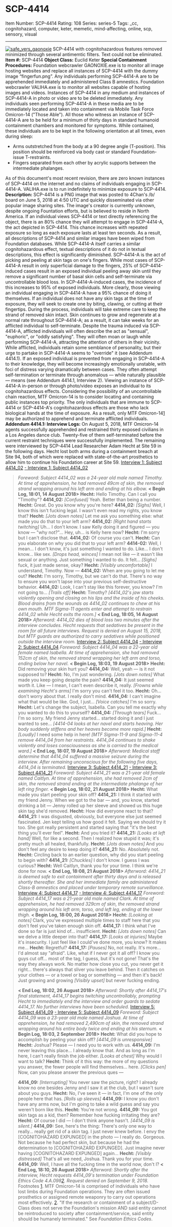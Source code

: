 # SCP-4414
Item Number: SCP-4414
Rating: 108
Series: series-5
Tags: _cc, cognitohazard, computer, keter, memetic, mind-affecting, online, scp, sensory, visual

---

[![safe_vers_gaonoxie](https://scp-wiki.wdfiles.com/local--resized-images/scp-4414/safe_vers_gaonoxie/medium.jpg)](https://scp-wiki.wdfiles.com/local--files/scp-4414/safe_vers_gaonoxie)
SCP-4414 with cognitohazardous features removed minimized through several antimemtic filters. Text could not be eliminated.
**Item #:** SCP-4414
**Object Class:** Euclid Keter
**Special Containment Procedures:** Foundation webcrawler GAONOXIE.exe is to monitor all image hosting websites and replace all instances of SCP-4414 with the dummy image “fingerfun.png”. Any individuals performing SCP-4414-A are to be apprehended immediately and administered Class B amnestics.
Foundation webcrawler VALIHA.exe is to monitor all websites capable of hosting images and videos. Instances of SCP-4414 in any medium and instances of SCP-4414-A in photo or video are to be deleted immediately. Any individuals seen performing SCP-4414-A in these media are to be immediately located and taken into containment via Mobile Task Force Omicron-14 ("Those Able"). All those who witness an instance of SCP-4414-A are to be held for a minimum of thirty days in standard humanoid containment chambers and monitored for symptoms. While contained, these individuals are to be kept in the following orientation at all times, even during sleep:
  * Arms outstretched from the body at a 90 degree angle (T-position). This position should be reinforced via body cast or standard Foundation-issue T-restraints.
  * Fingers separated from each other by acrylic supports between the intermediate phalanges.

As of this document's most recent revision, there are zero known instances of SCP-4414 on the internet and no claims of individuals engaging in SCP-4414-A. VALIHA.exe is to run indefinitely to minimize exposure to SCP-4414.
**Description:** SCP-4414 is a PNG image that was posted to 4Chan's /b/ board on June 5, 2018 at 4:50 UTC and quickly disseminated via other popular image sharing sites. The image's creator is currently unknown, despite ongoing Fountation efforts, but is believed to reside in North America. If an individual views SCP-4414 or text directly referencing the object, there is an 80% chance they will attempt to engage in SCP-4414-A, the act depicted in SCP-4414. This chance increases with repeated exposure so long as each exposure lasts at least ten seconds. As a result, all descriptions of SCP-4414 and similar images have been wiped from Foundation databases.
While SCP-4414-A itself carries a similar cognitohazardous effect, textual descriptions of it do not in textual descriptions, this effect is significantly diminished.
SCP-4414-A is the act of picking and peeling at skin tags on one's fingers. While most cases of SCP-4414-A result in only superficial damage to the fingers, 25% of SCP-4414-induced cases result in an exposed individual peeling away skin until they remove a significant number of basal skin cells and self-terminate via uncontrollable blood loss. In SCP-4414-A-induced cases, the incidence of this increases to 95% of exposed individuals. More clearly, those viewing an individual engaging in SCP-4414-A have a 95% chance of doing it themselves. If an individual does not have any skin tags at the time of exposure, they will seek to create one by biting, clawing, or cutting at their fingertips. During the process, individuals will take extreme care to keep the strand of removed skin intact. Skin continues to grow and regenerate at a normal rate throughout SCP-4414-A; as a result, it can take weeks for an afflicted individual to self-terminate.
Despite the trauma induced via SCP-4414-A, afflicted individuals will often describe the act as "sensual", "euphoric", or "oddly satisfying". They will often moan or laugh while performing SCP-4414-A, attracting the attention of others in their vicinity. While afflicted, individuals retain some semblance of personality, but their urge to partake in SCP-4414-A seems to "override" it (see Addendum 4414.1). If an exposed individual is prevented from engaging in SCP-4414-A to their knowledge, they will become increasingly emotionally unstable, with foci of distress varying dramatically between cases. They often attempt self-termination or terminate through anomalous — while naturally plausible — means (see Addendum 4414.1, Interview 2).
Viewing an instance of SCP-4414-A in-person or through photo/video exposes an individual to its cognitohazardous effects. Considering the possibility of an uncontrollable chain reaction, MTF Omicron-14 is to consider locating and containing public instances top priority.
The only individuals that are immune to SCP-4414 or SCP-4414-A's cognitohazardous effects are those who lack biological hands at the time of exposure. As a result, only MTF Omicron-14[1](javascript:;) may be authorized to apprehend and terminate afflicted individuals.
**Addendum 4414.1: Interview Logs:** On August 5, 2018, MTF Omicron-14 agents successfully apprehended and restrained thirty exposed civilians in a Los Angeles dance club. Twenty-five of them self-terminated before the current restraint techniques were successfully implemented. The remaining were interviewed by SCP-4414 Lead Researcher Adam Hecht at Site 59 in the following days. Hecht lost both arms during a containment breach at Site 94, both of which were replaced with state-of-the-art prosthetics to allow him to continue his Foundation career at Site 59.
[Interview 1: Subject 4414_02](javascript:;)
[ \- Interview 1: Subject 4414_02](javascript:;)
> _Foreword: Subject 4414_02 was a 24-year old male named Timothy. At time of apprehension, he had removed 49cm of skin, the removed strand wrapping around his left arm and ending at his elbow._
> **< Begin Log, 18:01, 14 August 2018>**
> **Hecht:** Hello Timothy. Can I call you "Timothy"?
> **4414_02:** _[Confused]_ Yeah. Better than being a number.
> **Hecht:** Great. Do you know why you're here?
> **4414_02:** _[Sighs]_ Well, I know this isn't fucking legal. I wasn't even read my rights, you know that?
> **Hecht:** _[Jots down notes]_ Let me ask you something else: what made you do that to your left arm?
> **4414_02:** _[Right hand starts twitching]_ Uh… I don't know. I saw Kelly doing it and figured — you know — "why not?"… Hey, uh… is Kelly here now?
> **Hecht:** I'm sorry but I can't disclose that.
> **4414_02:** Of course you can't.
> **Hecht:** Can you elaborate on why you did that to your left arm?
> **4414-02:** Well, I mean… I don't know, it's just something I wanted to do. Like… I don't know… like sex. _[Drops head, winces]_ I mean not like — it wasn't like sexual or anything. Just something I wanted to do. It felt… _[Sighs]_ fuck, it just made sense, okay?
> **Hecht:** _[Visibly uncomfortable]_ I understand, Timothy. Now —
> **4414_02:** When are you going to let me out?
> **Hecht:** I'm sorry, Timothy, but we can't do that. There's no way to ensure you won't lapse into your previous self-destructive behavior.
> **4414_02:** Look, I can't stay like this forever, you know? I'm not going to… _[Trails off]_
> **Hecht:** Timothy?
> _[4414_02's jaw starts violently opening and closing on his lips and the inside of his cheeks. Blood drains from the wounds as 4414_02 continues to chew at his own mouth. MTF Sigma-11 agents enter and attempt to restrain 4414_02 while Hecht exits the room.]_
> **< End Log, 18:05, 14 August 2018>**
> _Afterword: 4414_02 dies of blood loss two minutes after the interview concludes. Hecht requests that sedatives be present in the room for all future interviews. Request is denied on August 15, 2018, but MTF guards are authorized to carry sedatives while positioned outside the interview room._
[Interview 2: Subject 4414_04](javascript:;)
[\- Interview 2: Subject 4414_04](javascript:;)
> _Foreword: Subject 4414_04 was a 22-year old female named Isabella. At time of apprehension, she had removed 152cm of skin, the removed strand wrapping her left arm and torso, ending below her navel._
> **< Begin Log, 18:03, 19 August 2018>**
> **Hecht:** Did removing your skin hurt you?
> **4414_04:** Well, yeah — is it not supposed to?
> **Hecht:** No, I'm just wondering. _[Jots down notes]_ What made you keep going despite the pain?
> **4414_04:** It just seemed worth it. Like — I mean, I can't even describe it, really. _[Frowns while examining Hecht's arms]_ I'm sorry you can't feel it too.
> **Hecht:** Oh… don't worry about that. I really don't mind.
> **4414_04:** I can't imagine what that would be like. God, I just… _[Voice catches]_ I'm so sorry.
> **Hecht:** Let's change the subject, Isabella. Can you tell me exactly why you wanted to do this to yourself?
> **4414_04:** _[Through tears]_ Fuck… I'm so sorry. My friend Jenny started… started doing it and I just wanted to see…
> _[4414-04 looks at her navel and starts heaving. Her body suddenly stiffens and her heaves become more rapid.]_
> **Hecht:** _[Loudly]_ I need some help in here!
> _[MTF Sigma-11-9 and Sigma-11-4 remove 4414_04 from her restraints. 4414_04 continues to shake violently and loses consciousness as she is carried to the medical ward.]_
> **< End Log, 18:07, 19 August 2018>**
> _Afterword: Medical staff determine that 4414_04 suffered a massive seizure during the interview. After remaining unconscious for the following five days, 4414_04 is terminated._
[Interview 3: Subject 4414_21](javascript:;)
[\- Interview 3: Subject 4414_21](javascript:;)
> _Foreword: Subject 4414_21 was a 21-year old female named Caitlyn. At time of apprehension, she had removed 2cm of skin, the removed strand ending at the intermediate phalange of her left ring finger._
> **< Begin Log, 18:02, 21 August 2018>**
> **Hecht:** What made you start peeling your skin off?
> **4414_21:** I think it started with my friend Jenny. When we got to the bar — and, you know, started drinking a bit — Jenny rolled up her sleeve and showed us this huge skin tag she'd removed.
> **Hecht:** How did everyone react to that?
> **4414_21:** I was disgusted, obviously, but everyone else just seemed fascinated. Jen kept telling us how good it felt. Saying we should try it too. She got really persistent and started saying that "it's the best thing you'll ever feel".
> **Hecht:** And you tried it?
> **4414_21:** _[Looks at left hand]_ Well, for like a second. Then I realized how stupid it was; it's pretty much all healed, thankfully.
> **Hecht:** _[Jots down notes]_ And you don't feel any desire to keep doing it?
> **4414_21:** No. Absolutely not.
> **Hecht:** Circling back to an earlier question, why did you start peeling to begin with?
> **4414_21:** _[Chuckles]_ I don't know. I guess I was curious?
> **Hecht:** Well Caitlyn, thank you for your time. I think we're done for now.
> **< End Log, 18:08, 21 August 2018>**
> _Afterword: 4414_21 is deemed safe to exit containment after thirty days and is released shortly thereafter. She and her immediate family are administered Class-B amnestics and placed under temporary remote surveillance._
[Interview 4: Subject 4414_17](javascript:;)
[\- Interview 4: Subject 4414_17](javascript:;)
> _Foreword: Subject 4414_17 was a 21-year old male named Clark. At time of apprehension, he had removed 329cm of skin, the removed strand wrapping around his left arm, torso, and left leg, ending at the lower thigh._
> **< Begin Log, 18:00, 26 August 2018>**
> **Hecht:** _[Looking at notes]_ Clark, you've expressed multiple times to staff here that you don't feel you've taken enough skin off.
> **4414_17:** I think what I've done so far is just kind of… insufficient.
> **Hecht:** _[Jots down notes]_ Can we delve a little deeper into that?
> **4414_17:** _[Looks at injuries]_ Maybe it's insecurity. I just feel like I could've done more, you know? It makes me…
> **Hecht:** Regretful?
> **4414_17:** _[Pauses]_ No, not really. It's more… I'd almost say "afraid". Like, what if I never got it all off? I know you guys cut off… most of the tag, I guess, but it's not gone! That's the way they always work. No matter how close you cut, you never get it right… there's always that sliver you leave behind. Then it catches on your clothes — or a towel or bag or something — and then it's back! Just growing and growing _[Visibly upset]_ but never fucking ending.  
>    
>  **< End Log, 18:02, 26 August 2018>**
> _Afterword: Shortly after 4414_17's final statement, 4414_17 begins twitching uncontrollably, prompting Hecht to immediately end the interview and order guards to sedate 4414_17. No further interviews have been scheduled._
[Interview 5: Subject 4414_09](javascript:;)
[\- Interview 5: Subject 4414_09](javascript:;)
> _Foreword: Subject 4414_09 was a 23-year old male named Joshua. At time of apprehension, he had removed 2,490cm of skin, the removed strand wrapping around his entire body twice and ending at his sternum._
> **< Begin Log, 18:03, 2 September 2018>**
> **Hecht:** What did you hope to accomplish by peeling your skin off?
> _[4414_09 is unresponsive]_
> **Hecht:** Joshua? Please — I need you to work with us.
> **4414_09:** I'm never leaving this place… I already know that. And as long as I'm here, I can't really finish the job either. _[Looks at chest]_ Why would I want to talk?
> **Hecht:** Think of it this way: the more of my questions you answer, the fewer people will find themselves… here. _[Clicks pen]_ Now, can you please answer the previous ques —  
>    
>  **4414_09:** _[Interrupting]_ You never saw the picture, right? I already know no one besides Jenny and I saw it at the club, but I wasn't sure about you guys.
> **Hecht:** No, I've seen it — in fact, I'm one of the only people here that has. _[Rolls up sleeves]_
> **4414_09:** I know you don't have any arms now, but I'm going to take a wild guess and say you weren't born like this.
> **Hecht:** You're not wrong.
> **4414_09:** You got skin tags as a kid, then? Remember how fucking irritating they are?
> **Hecht:** Of course I did — I don't think anyone hasn't.
> _[4414_09 is silent.]_
> **4414_09:** See, here's the thing: There's only one way to really… really get rid of a skin tag. I just never knew before. I envy the [COGNITOHAZARD EXPUNGED] in the photo — I really do. Gorgeous. Not because he had perfect skin, but because he had the determination to [COGNITOHAZARD EXPUNGED]. Just imagine never having [COGNITOHAZARD EXPUNGED] again…
> **Hecht:** _[Visibly distressed]_ That's all we need, Joshua. Thank you for your time.
> **4414_09:** Well, I have all the fucking time in the world now, don't I?
> **< End Log, 18:10, 26 August 2018>**
> _Afterword: Shortly after the interview, Hecht requests 4414_09's termination under Foundation Ethics Code 4.A.098[2](javascript:;). Request denied on September 9, 2018._
Footnotes
[1](javascript:;). MTF Omicron-14 is comprised of individuals who have lost limbs during Foundation operations. They are often issued prosthetics or assigned remote weaponry to carry out operations most effectively.
[2](javascript:;). "If the research or containment of a subject/D-Class does not serve the Foundation's mission AND said entity cannot be reintroduced to society after containment/service, said entity should be humanely terminated." See _Foundation Ethics Codes_.